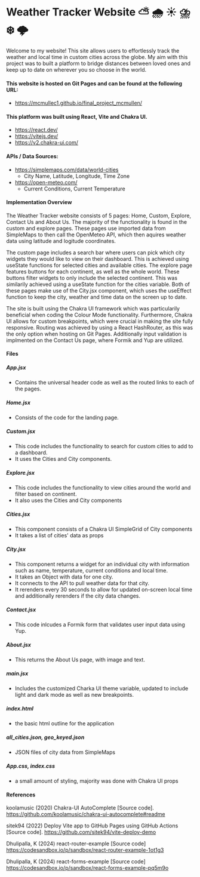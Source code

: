 # Weather Tracker Website ⛅ 🌧️ ☀️ ⛈️ ❄️ 🌩️

Welcome to my website! This site allows users to effortlessly track the weather and local time in custom cities across the globe. My aim with this project was to built a platform to bridge distances between loved ones and keep up to date on wherever you so choose in the world. 

#### This website is hosted on Git Pages and can be found at the following URL:
- https://mcmullec1.github.io/final_project_mcmullen/

#### This platform was built using React, Vite and Chakra UI. 
- https://react.dev/
- https://vitejs.dev/
- https://v2.chakra-ui.com/

#### APIs / Data Sources:
- https://simplemaps.com/data/world-cities
    - City Name, Latitude, Longitude, Time Zone
- https://open-meteo.com/
    - Current Conditions, Current Temperature

#### Implementation Overview

The Weather Tracker website consists of 5 pages: Home, Custom, Explore, Contact Us and About Us. The majority of the functionality is found in the custom and explore pages. These pages use imported data from SimpleMaps to then call the OpenMeteo API, which then aquires weather data using latitude and logitude coordinates. 

The custom page includes a search bar where users can pick which city widgets they would like to view on their dashboard. This is achieved using useState functions for selected cities and available cities. The explore page features buttons for each continent, as well as the whole world. These buttons filter widgets to only include the selected continent. This was similarily achieved using a useState function for the cities variable. Both of these pages make use of the City.jsx component, which uses the useEffect function to keep the city, weather and time data on the screen up to date. 

The site is built using the Chakra UI framework which was particularily beneficial when coding the Colour Mode functionality. Furthermore, Chakra UI allows for custom breakpoints, which were crucial in making the site fully responsive. Routing was achieved by using a React HashRouter, as this was the only option when hosting on Git Pages. Additionally input validation is implmented on the Contact Us page, where Formik and Yup are utilized. 

#### Files

##### App.jsx
- Contains the universal header code as well as the routed links to each of the pages.

##### Home.jsx
- Consists of the code for the landing page.

##### Custom.jsx
- This code includes the functionality to search for custom cities to add to a dashboard.
- It uses the Cities and City components.

##### Explore.jsx
- This code includes the functionality to view cities around the world and filter based on continent.
- It also uses the Cities and City components

##### Cities.jsx
- This component consists of a Chakra UI SimpleGrid of City components
- It takes a list of cities' data as props

##### City.jsx
- This component returns a widget for an individual city with information such as name, temperature, current conditions and local time.
- It takes an Object with data for one city.
- It connects to the API to pull weather data for that city.
- It rerenders every 30 seconds to allow for updated on-screen local time and additionally rerenders if the city data changes.

##### Contact.jsx
- This code inlcudes a Formik form that validates user input data using Yup.

##### About.jsx
- This returns the About Us page, with image and text.

##### main.jsx
- Includes the customized Charka UI theme variable, updated to include light and dark mode as well as new breakpoints.

##### index.html
- the basic html outline for the application

##### all_cities.json, geo_keyed.json
- JSON files of city data from SimpleMaps

##### App.css, index.css
- a small amount of styling, majority was done with Chakra UI props

#### References

koolamusic (2020) Chakra-UI AutoComplete [Source code]. https://github.com/koolamusic/chakra-ui-autocomplete#readme

sitek94 (2022) Deploy Vite app to GitHub Pages using GitHub Actions [Source code]. https://github.com/sitek94/vite-deploy-demo

Dhulipalla, K (2024) react-router-example [Source code] https://codesandbox.io/p/sandbox/react-router-example-1ot1g3

Dhulipalla, K (2024) react-forms-example [Source code] https://codesandbox.io/p/sandbox/react-forms-example-pq5m9o






